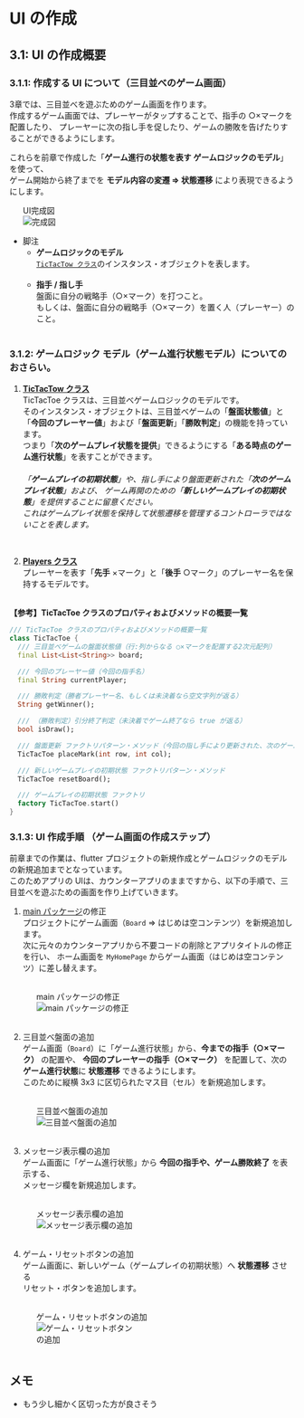 # UI の作成

## 3.1: UI の作成概要

### 3.1.1: 作成する UI について（三目並べのゲーム画面）

3章では、三目並べを遊ぶためのゲーム画面を作ります。  
作成するゲーム画面では、プレーヤーがタップすることで、指手の ○×マークを配置したり、
プレーヤーに次の指し手を促したり、ゲームの勝敗を告げたりすることができるようにします。

これらを前章で作成した「**ゲーム進行の状態を表す ゲームロジックのモデル**」を使って、  
ゲーム開始から終了までを **モデル内容の変遷 ⇒ 状態遷移** により表現できるようにします。

<ul>
  UI完成図<br/>
  <img src="../images/chapter3/chapter_3_1_1.png" alt="完成図" style="max-width:40%;">
  <!--
  ![完成図](../images/chapter3/chapter_3_1_1.png)
  -->
</ul>

- 脚注
  - **ゲームロジックのモデル**  
    [`TicTacTow クラス`](https://github.com/FlutterKaigi/tic_tac_toe_handson/blob/release/chapter3/lib/model/tic_tac_toe.dart)のインスタンス・オブジェクトを表します。  
    <br/>
  - **指手 / 指し手**  
    盤面に自分の戦略手（○×マーク）を打つこと。  
    もしくは、盤面に自分の戦略手（○×マーク）を置く人（プレーヤー）のこと。  
    <br/>


### 3.1.2: ゲームロジック モデル（ゲーム進行状態モデル）についてのおさらい。

1. **[TicTacTow クラス](https://github.com/FlutterKaigi/tic_tac_toe_handson/blob/release/chapter3/lib/model/tic_tac_toe.dart)**  
TicTacToe クラスは、三目並べゲームロジックのモデルです。  
そのインスタンス・オブジェクトは、三目並べゲームの「**盤面状態値**」と「**今回のプレーヤー値**」および「**盤面更新**」「**勝敗判定**」の機能を持っています。  
つまり「**次のゲームプレイ状態を提供**」できるようにする「**ある時点のゲーム進行状態**」を表すことができます。  
　  
_「**ゲームプレイの初期状態**」や、指し手により盤面更新された「**次のゲームプレイ状態**」および、
ゲーム再開のための「**新しいゲームプレイの初期状態**」を提供することに留意ください。  
これはゲームプレイ状態を保持して状態遷移を管理するコントローラではないことを表します。_  
<br/>

2. **[Players クラス](https://github.com/FlutterKaigi/tic_tac_toe_handson/blob/release/chapter3/lib/model/players.dart)**  
   プレーヤーを表す「**先手** ×マーク」と「**後手** ○マーク」のプレーヤー名を保持するモデルです。  
   <br/>

**【参考】TicTacToe クラスのプロパティおよびメソッドの概要一覧**
```dart
/// TicTacToe クラスのプロパティおよびメソッドの概要一覧
class TicTacToe {
  /// 三目並べゲームの盤面状態値（行:列からなる ○×マークを配置する2次元配列）
  final List<List<String>> board;

  /// 今回のプレーヤー値（今回の指手名）
  final String currentPlayer;

  /// 勝敗判定（勝者プレーヤー名、もしくは未決着なら空文字列が返る）
  String getWinner();

  /// （勝敗判定）引分終了判定（未決着でゲーム終了なら true が返る）
  bool isDraw();

  /// 盤面更新 ファクトリパターン・メソッド（今回の指し手により更新された、次のゲーム進行状態を返す）
  TicTacToe placeMark(int row, int col);

  /// 新しいゲームプレイの初期状態 ファクトリパターン・メソッド
  TicTacToe resetBoard();

  /// ゲームプレイの初期状態 ファクトリ
  factory TicTacToe.start()
}
```

### 3.1.3: UI 作成手順 （ゲーム画面の作成ステップ）

前章までの作業は、flutter プロジェクトの新規作成とゲームロジックのモデルの新規追加までとなっています。  
このためアプリの UIは、カウンターアプリのままですから、以下の手順で、三目並べを遊ぶための画面を作り上げていきます。

1. [main パッケージ](https://github.com/FlutterKaigi/tic_tac_toe_handson/blob/release/chapter2/lib/main.dart)の修正  
   プロジェクトにゲーム画面（`Board` ⇒ はじめは空コンテンツ）を新規追加します。  
   次に元々のカウンターアプリから不要コードの削除とアプリタイトルの修正を行い、
   ホーム画面を `MyHomePage` からゲーム画面（はじめは空コンテンツ）に差し替えます。  
   <br/>
   <ul>
     main パッケージの修正<br/>
     <img src="../images/chapter3/chapter_3_3_1.png" alt="main パッケージの修正" style="max-width:40%;">
     <!--
     ![main パッケージの修正](../images/chapter3/chapter_3_3_1.png)
     -->
     <br/>
     <br/>
   </ul>

2. 三目並べ盤面の追加  
   ゲーム画面（`Board`）に「ゲーム進行状態」から、**今までの指手（○×マーク）** の配置や、
   **今回のプレーヤーの指手（○×マーク）** を配置して、次の**ゲーム進行状態**に **状態遷移** できるようにします。  
   このために縦横 3x3 に区切られたマス目（セル）を新規追加します。  
   <br/>
   <ul>
     三目並べ盤面の追加<br/>
     <img src="../images/chapter3/chapter_3_3_2.png" alt="三目並べ盤面の追加" style="max-width:40%;">
     <!--
     ![三目並べ盤面の追加](../images/chapter3/chapter_3_3_2.png)
     -->
     <br/>
     <br/>
   </ul>

3. メッセージ表示欄の追加  
   ゲーム画面に「ゲーム進行状態」から **今回の指手や、ゲーム勝敗終了** を表示する、  
   メッセージ欄を新規追加します。  
   <br/>
   <ul>
     メッセージ表示欄の追加<br/>
     <img src="../images/chapter3/chapter_3_3_3.png" alt="メッセージ表示欄の追加" style="max-width:40%;">
     <!--
     ![メッセージ表示欄の追加](../images/chapter3/chapter_3_3_3.png)
     -->
     <br/>
     <br/>
   </ul>

4. ゲーム・リセットボタンの追加  
   ゲーム画面に、新しいゲーム（ゲームプレイの初期状態）へ **状態遷移** させる  
   リセット・ボタンを追加します。  
   <br/>
   <ul>
     ゲーム・リセットボタンの追加<br/>
     <img src="../images/chapter3/chapter_3_3_4.png" alt="ゲーム・リセットボタンの追加" style="max-width:40%;">
     <!--
     ![ゲーム・リセットボタンの追加](../images/chapter3/chapter_3_3_4.png)
     -->
     <br/>
     <br/>
   </ul>




## メモ
* もう少し細かく区切った方が良さそう

